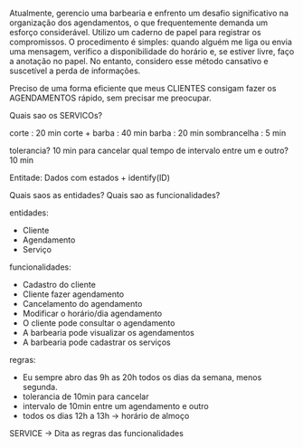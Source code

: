 Atualmente, gerencio uma barbearia e enfrento um desafio significativo na organização dos agendamentos, o que frequentemente demanda um esforço considerável. Utilizo um caderno de papel para registrar os compromissos. O procedimento é simples: quando alguém me liga ou envia uma mensagem, verifico a disponibilidade do horário e, se estiver livre, faço a anotação no papel. No entanto, considero esse método cansativo e suscetível a perda de informações.

Preciso de uma forma eficiente que meus CLIENTES consigam fazer os AGENDAMENTOS rápido, sem precisar me preocupar.

Quais sao os SERVICOs?

corte : 20 min
corte + barba : 40 min
barba : 20 min
sombrancelha : 5 min

tolerancia? 10 min para cancelar
qual tempo de intervalo entre um e outro?  10 min

Entitade: Dados com estados + identify(ID)

Quais saos as entidades?
Quais sao as funcionalidades? 


entidades:
- Cliente
- Agendamento
- Serviço

funcionalidades:
- Cadastro do cliente
- Cliente fazer agendamento
- Cancelamento do agendamento
- Modificar o horário/dia agendamento
- O cliente pode consultar o agendamento
- A barbearia pode visualizar os agendamentos
- A barbearia pode cadastrar os serviços

regras:
- Eu sempre abro das 9h as 20h todos os dias da semana, menos segunda.
- tolerancia de 10min para cancelar
- intervalo de 10min entre um agendamento e outro
- todos os dias 12h a 13h -> horário de almoço


SERVICE -> Dita as regras das funcionalidades

